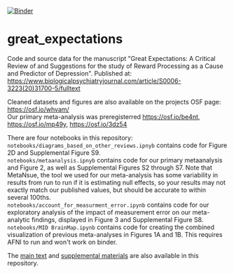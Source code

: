 [![Binder](https://mybinder.org/badge_logo.svg)](https://mybinder.org/v2/gh/nimh-mbdu/great_expectations/master)  
# great_expectations
Code and source data for the manuscript "Great Expectations: A Critical Review of and Suggestions for the study of Reward Processing as a Cause and Predictor of Depression".
Published at: https://www.biologicalpsychiatryjournal.com/article/S0006-3223(20)31700-5/fulltext

Cleaned datasets and figures are also available on the projects OSF page: https://osf.io/whvam/  
Our primary meta-analysis was preregisterred https://osf.io/be4nt, https://osf.io/mp49y, https://osf.io/3dz54

There are four notebooks in this repository:  
`notebooks/diagrams_based_on_other_reviews.ipnyb` contains code for Figure 2D and Supplemental Figure S9.  
`notebooks/metaanalysis.ipnyb` contains code for our primary metaanalysis and Figure 2, as well as Supplemental Figures S2 through S7. Note that MetaNsue, the tool we used for our meta-analysis has some variability in results from run to run if it is estimating null effects, so your results may not exactly match our published values, but should be accurate to within several 100ths.  
`notebooks/account_for_measurment_error.ipynb` contains code for our exploratory analysis of the impact of measurement error on our meta-analytic findings, displayed in Figure 3 and Supplemental Figure S8.  
`notebooks/MID BrainMap.ipynb` contains code for creating the combined visualization of previous meta-analyses in Figures 1A and 1B. This requires AFNI to run and won't work on binder.

The [main text](nielson_et_al_main_text.pdf) and [supplemental materials](nielson_et_al_supp_materials.pdf) are also available in this repository. 